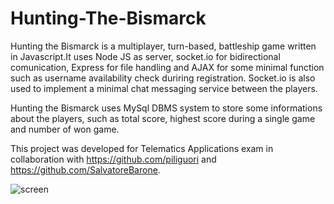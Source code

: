 # Hunting-The-Bismarck
Hunting the Bismarck is a multiplayer, turn-based, battleship game written in Javascript.It uses Node JS as server, socket.io for bidirectional comunication, Express for file handling and AJAX for some minimal function such as username availability check duriring registration. Socket.io is also used to implement a minimal chat messaging service between the players.

Hunting the Bismarck uses MySql DBMS system to store some informations about the players, such as total score, highest score during a single game and number of won game.

This project was developed for Telematics Applications exam in collaboration with https://github.com/piliguori and https://github.com/SalvatoreBarone. 

![screen](https://user-images.githubusercontent.com/29202385/43285772-52179e20-9120-11e8-8d50-e21bf11d1790.png)
